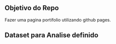<title>Repositorio da Materia Optativa de Topicos em computação</title>


## Objetivo do Repo

Fazer uma pagina portifolio utilizando github pages.

## Dataset para Analise definido